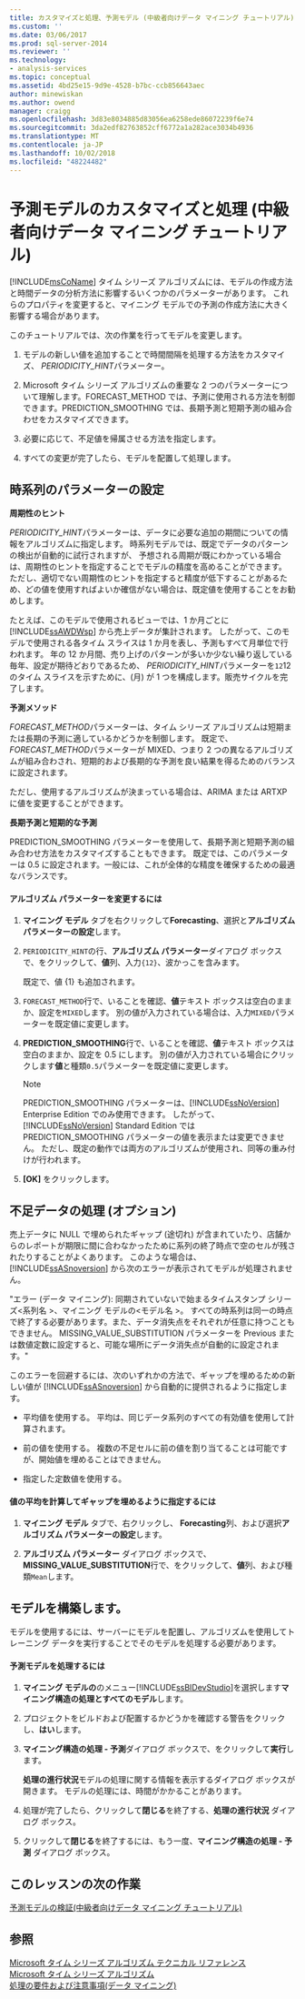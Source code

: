 ```yaml
---
title: カスタマイズと処理、予測モデル (中級者向けデータ マイニング チュートリアル) |Microsoft Docs
ms.custom: ''
ms.date: 03/06/2017
ms.prod: sql-server-2014
ms.reviewer: ''
ms.technology:
- analysis-services
ms.topic: conceptual
ms.assetid: 4bd25e15-9d9e-4528-b7bc-ccb856643aec
author: minewiskan
ms.author: owend
manager: craigg
ms.openlocfilehash: 3d83e8034885d83056ea6258ede86072239f6e74
ms.sourcegitcommit: 3da2edf82763852cff6772a1a282ace3034b4936
ms.translationtype: MT
ms.contentlocale: ja-JP
ms.lasthandoff: 10/02/2018
ms.locfileid: "48224482"
---
```

# <a name="customizing-and-processing-the-forecasting-model-intermediate-data-mining-tutorial"></a>予測モデルのカスタマイズと処理 (中級者向けデータ マイニング チュートリアル)
  [!INCLUDE[msCoName](../includes/msconame-md.md)] タイム シリーズ アルゴリズムには、モデルの作成方法と時間データの分析方法に影響するいくつかのパラメーターがあります。 これらのプロパティを変更すると、マイニング モデルでの予測の作成方法に大きく影響する場合があります。  
  
 このチュートリアルでは、次の作業を行ってモデルを変更します。  
  
1.  モデルの新しい値を追加することで時間間隔を処理する方法をカスタマイズ、 *PERIODICITY_HINT*パラメーター。  
  
2.  Microsoft タイム シリーズ アルゴリズムの重要な 2 つのパラメーターについて理解します。FORECAST_METHOD では、予測に使用される方法を制御できます。PREDICTION_SMOOTHING では、長期予測と短期予測の組み合わせをカスタマイズできます。  
  
3.  必要に応じて、不足値を帰属させる方法を指定します。  
  
4.  すべての変更が完了したら、モデルを配置して処理します。  
  
## <a name="setting-time-series-parameters"></a>時系列のパラメーターの設定  
 **周期性のヒント**  
  
 *PERIODICITY_HINT*パラメーターは、データに必要な追加の期間についての情報をアルゴリズムに指定します。 時系列モデルでは、既定でデータのパターンの検出が自動的に試行されますが、 予想される周期が既にわかっている場合は、周期性のヒントを指定することでモデルの精度を高めることができます。 ただし、適切でない周期性のヒントを指定すると精度が低下することがあるため、どの値を使用すればよいか確信がない場合は、既定値を使用することをお勧めします。  
  
 たとえば、このモデルで使用されるビューでは、1 か月ごとに [!INCLUDE[ssAWDWsp](../includes/ssawdwsp-md.md)] から売上データが集計されます。 したがって、このモデルで使用される各タイム スライスは 1 か月を表し、予測もすべて月単位で行われます。 年の 12 か月間、売り上げのパターンが多いか少ない繰り返している毎年、設定が期待どおりであるため、 *PERIODICITY_HINT*パラメーターを`12`12 のタイム スライスを示すために、(月) が 1 つを構成します。販売サイクルを完了します。  
  
 **予測メソッド**  
  
 *FORECAST_METHOD*パラメーターは、タイム シリーズ アルゴリズムは短期または長期の予測に適しているかどうかを制御します。 既定で、 *FORECAST_METHOD*パラメーターが MIXED、つまり 2 つの異なるアルゴリズムが組み合わされ、短期的および長期的な予測を良い結果を得るためのバランスに設定されます。  
  
 ただし、使用するアルゴリズムが決まっている場合は、ARIMA または ARTXP に値を変更することができます。  
  
 **長期予測と短期的な予測**  
  
 PREDICTION_SMOOTHING パラメーターを使用して、長期予測と短期予測の組み合わせ方法をカスタマイズすることもできます。 既定では、このパラメーターは 0.5 に設定されます。一般には、これが全体的な精度を確保するための最適なバランスです。  
  
#### <a name="to-change-the-algorithm-parameters"></a>アルゴリズム パラメーターを変更するには  
  
1.  **マイニング モデル** タブを右クリックして**Forecasting**、選択と**アルゴリズム パラメーターの設定**します。  
  
2.  `PERIODICITY_HINT`の行、**アルゴリズム パラメーター**ダイアログ ボックスで、をクリックして、**値**列、入力`{12}`、波かっこを含みます。  
  
     既定で、値 {1} も追加されます。  
  
3.  `FORECAST_METHOD`行で、いることを確認、**値**テキスト ボックスは空白のままか、設定を`MIXED`します。 別の値が入力されている場合は、入力`MIXED`パラメーターを既定値に変更します。  
  
4.  **PREDICTION_SMOOTHING**行で、いることを確認、**値**テキスト ボックスは空白のままか、設定を 0.5 にします。 別の値が入力されている場合にクリックします**値**と種類`0.5`パラメーターを既定値に変更します。  
  
    > [!NOTE]  
    >  PREDICTION_SMOOTHING パラメーターは、[!INCLUDE[ssNoVersion](../includes/ssnoversion-md.md)] Enterprise Edition でのみ使用できます。 したがって、[!INCLUDE[ssNoVersion](../includes/ssnoversion-md.md)] Standard Edition では PREDICTION_SMOOTHING パラメーターの値を表示または変更できません。 ただし、既定の動作では両方のアルゴリズムが使用され、同等の重み付けが行われます。  
  
5.  **[OK]** をクリックします。  
  
## <a name="handling-missing-data-optional"></a>不足データの処理 (オプション)  
 売上データに NULL で埋められたギャップ (途切れ) が含まれていたり、店舗からのレポートが期限に間に合わなかったために系列の終了時点で空のセルが残されたりすることがよくあります。 このような場合は、[!INCLUDE[ssASnoversion](../includes/ssasnoversion-md.md)] から次のエラーが表示されてモデルが処理されません。  
  
 "エラー (データ マイニング): 同期されていないで始まるタイムスタンプ シリーズ\<系列名 >、マイニング モデルの\<モデル名 >。 すべての時系列は同一の時点で終了する必要があります。また、データ消失点をそれぞれが任意に持つこともできません。 MISSING_VALUE_SUBSTITUTION パラメーターを Previous または数値定数に設定すると、可能な場所にデータ消失点が自動的に設定されます。"  
  
 このエラーを回避するには、次のいずれかの方法で、ギャップを埋めるための新しい値が [!INCLUDE[ssASnoversion](../includes/ssasnoversion-md.md)] から自動的に提供されるように指定します。  
  
-   平均値を使用する。 平均は、同じデータ系列のすべての有効値を使用して計算されます。  
  
-   前の値を使用する。 複数の不足セルに前の値を割り当てることは可能ですが、開始値を埋めることはできません。  
  
-   指定した定数値を使用する。  
  
#### <a name="to-specify-that-gaps-be-filled-by-averaging-values"></a>値の平均を計算してギャップを埋めるように指定するには  
  
1.  **マイニング モデル** タブで、右クリックし、 **Forecasting**列、および選択**アルゴリズム パラメーターの設定**します。  
  
2.  **アルゴリズム パラメーター**  ダイアログ ボックスで、 **MISSING_VALUE_SUBSTITUTION**行で、をクリックして、**値**列、および種類`Mean`します。  
  
## <a name="build-the-model"></a>モデルを構築します。  
 モデルを使用するには、サーバーにモデルを配置し、アルゴリズムを使用してトレーニング データを実行することでそのモデルを処理する必要があります。  
  
#### <a name="to-process-the-forecasting-model"></a>予測モデルを処理するには  
  
1.  **マイニング モデルの**のメニュー[!INCLUDE[ssBIDevStudio](../includes/ssbidevstudio-md.md)]を選択します**マイニング構造の処理とすべてのモデル**します。  
  
2.  プロジェクトをビルドおよび配置するかどうかを確認する警告をクリックし、**はい**します。  
  
3.  **マイニング構造の処理 - 予測**ダイアログ ボックスで、をクリックして**実行**します。  
  
     **処理の進行状況**モデルの処理に関する情報を表示するダイアログ ボックスが開きます。 モデルの処理には、時間がかかることがあります。  
  
4.  処理が完了したら、クリックして**閉じる**を終了する、**処理の進行状況** ダイアログ ボックス。  
  
5.  クリックして**閉じる**を終了するには、もう一度、**マイニング構造の処理 - 予測** ダイアログ ボックス。  
  
## <a name="next-task-in-lesson"></a>このレッスンの次の作業  
 [予測モデルの検証&#40;中級者向けデータ マイニング チュートリアル&#41;](../../2014/tutorials/exploring-the-forecasting-model-intermediate-data-mining-tutorial.md)  
  
## <a name="see-also"></a>参照  
 [Microsoft タイム シリーズ アルゴリズム テクニカル リファレンス](../../2014/analysis-services/data-mining/microsoft-time-series-algorithm-technical-reference.md)   
 [Microsoft タイム シリーズ アルゴリズム](../../2014/analysis-services/data-mining/microsoft-time-series-algorithm.md)   
 [処理の要件および注意事項&#40;データ マイニング&#41;](../../2014/analysis-services/data-mining/processing-requirements-and-considerations-data-mining.md)  
  
  

